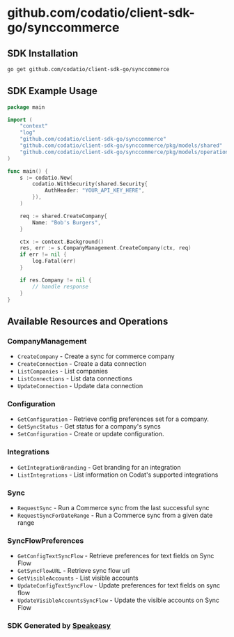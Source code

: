 # github.com/codatio/client-sdk-go/synccommerce

<!-- Start SDK Installation -->
## SDK Installation

```bash
go get github.com/codatio/client-sdk-go/synccommerce
```
<!-- End SDK Installation -->

## SDK Example Usage
<!-- Start SDK Example Usage -->
```go
package main

import (
    "context"
    "log"
    "github.com/codatio/client-sdk-go/synccommerce"
    "github.com/codatio/client-sdk-go/synccommerce/pkg/models/shared"
    "github.com/codatio/client-sdk-go/synccommerce/pkg/models/operations"
)

func main() {
    s := codatio.New(
        codatio.WithSecurity(shared.Security{
            AuthHeader: "YOUR_API_KEY_HERE",
        }),
    )

    req := shared.CreateCompany{
        Name: "Bob's Burgers",
    }

    ctx := context.Background()
    res, err := s.CompanyManagement.CreateCompany(ctx, req)
    if err != nil {
        log.Fatal(err)
    }

    if res.Company != nil {
        // handle response
    }
}
```
<!-- End SDK Example Usage -->

<!-- Start SDK Available Operations -->
## Available Resources and Operations


### CompanyManagement

* `CreateCompany` - Create a sync for commerce company
* `CreateConnection` - Create a data connection
* `ListCompanies` - List companies
* `ListConnections` - List data connections
* `UpdateConnection` - Update data connection

### Configuration

* `GetConfiguration` - Retrieve config preferences set for a company.
* `GetSyncStatus` - Get status for a company's syncs
* `SetConfiguration` - Create or update configuration.

### Integrations

* `GetIntegrationBranding` - Get branding for an integration
* `ListIntegrations` - List information on Codat's supported integrations

### Sync

* `RequestSync` - Run a Commerce sync from the last successful sync
* `RequestSyncForDateRange` - Run a Commerce sync from a given date range

### SyncFlowPreferences

* `GetConfigTextSyncFlow` - Retrieve preferences for text fields on Sync Flow
* `GetSyncFlowURL` - Retrieve sync flow url
* `GetVisibleAccounts` - List visible accounts
* `UpdateConfigTextSyncFlow` - Update preferences for text fields on sync flow
* `UpdateVisibleAccountsSyncFlow` - Update the visible accounts on Sync Flow
<!-- End SDK Available Operations -->

### SDK Generated by [Speakeasy](https://docs.speakeasyapi.dev/docs/using-speakeasy/client-sdks)
